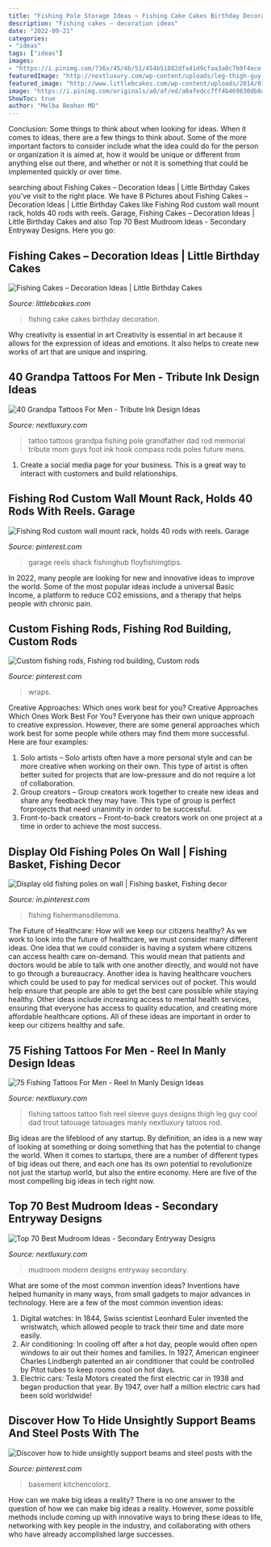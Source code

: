 ```yaml
---
title: "Fishing Pole Storage Ideas ~ Fishing Cake Cakes Birthday Decoration"
description: "Fishing cakes – decoration ideas"
date: "2022-09-21"
categories:
- "ideas"
tags: ["ideas"]
images:
- "https://i.pinimg.com/736x/45/4b/51/454b51882dfa41d9cfaa3a0c7b0f4ece.jpg"
featuredImage: "http://nextluxury.com/wp-content/uploads/leg-thigh-guy-with-tattoos-fish.jpg"
featured_image: "http://www.littlebcakes.com/wp-content/uploads/2014/01/Fishing-Cake.jpg"
image: "https://i.pinimg.com/originals/a0/af/ed/a0afedcc7ff4b469830db0a806a9f4ec.jpg"
ShowToc: true
author: "Melba Beahan MD"
---
```



Conclusion: Some things to think about when looking for ideas.
When it comes to ideas, there are a few things to think about. Some of the more important factors to consider include what the idea could do for the person or organization it is aimed at, how it would be unique or different from anything else out there, and whether or not it is something that could be implemented quickly or over time.

	

		
searching about Fishing Cakes – Decoration Ideas | Little Birthday Cakes you've visit to the right place. We have 8 Pictures about Fishing Cakes – Decoration Ideas | Little Birthday Cakes like Fishing Rod custom wall mount rack, holds 40 rods with reels. Garage, Fishing Cakes – Decoration Ideas | Little Birthday Cakes and also Top 70 Best Mudroom Ideas - Secondary Entryway Designs. Here you go:
		
    
## Fishing Cakes – Decoration Ideas | Little Birthday Cakes

<img loading=lazy src="http://www.littlebcakes.com/wp-content/uploads/2014/01/Fishing-Cake.jpg" onerror="this.onerror=null;this.src='https://tse2.mm.bing.net/th?id=OIP.1LlyXwOLDccUZEEigrtwfgHaIo&amp;pid=15.1';" alt="Fishing Cakes – Decoration Ideas | Little Birthday Cakes">

_Source: littlebcakes.com_

>fishing cake cakes birthday decoration. 

	

Why creativity is essential in art
Creativity is essential in art because it allows for the expression of ideas and emotions. It also helps to create new works of art that are unique and inspiring.

    
## 40 Grandpa Tattoos For Men - Tribute Ink Design Ideas

<img loading=lazy src="http://nextluxury.com/wp-content/uploads/fishing-pole-mens-memorial-grandpa-foot-tattoos.jpg" onerror="this.onerror=null;this.src='https://tse2.mm.bing.net/th?id=OIP.D1PSSoQzoG4lj_sEVC-rTAHaHO&amp;pid=15.1';" alt="40 Grandpa Tattoos For Men - Tribute Ink Design Ideas">

_Source: nextluxury.com_

>tattoo tattoos grandpa fishing pole grandfather dad rod memorial tribute mom guys foot ink hook compass rods poles future mens. 

	

1. Create a social media page for your business. This is a great way to interact with customers and build relationships.

    
## Fishing Rod Custom Wall Mount Rack, Holds 40 Rods With Reels. Garage

<img loading=lazy src="https://i.pinimg.com/736x/dd/3b/c0/dd3bc011a98b2880e888f1582571467c.jpg" onerror="this.onerror=null;this.src='https://tse3.mm.bing.net/th?id=OIP.cBRT8pN_O1bZhdIOkuNoQwHaJ3&amp;pid=15.1';" alt="Fishing Rod custom wall mount rack, holds 40 rods with reels. Garage">

_Source: pinterest.com_

>garage reels shack fishinghub floyfishimgtips. 

	

In 2022, many people are looking for new and innovative ideas to improve the world. Some of the most popular ideas include a universal Basic Income, a platform to reduce CO2 emissions, and a therapy that helps people with chronic pain.

    
## Custom Fishing Rods, Fishing Rod Building, Custom Rods

<img loading=lazy src="https://i.pinimg.com/736x/45/4b/51/454b51882dfa41d9cfaa3a0c7b0f4ece.jpg" onerror="this.onerror=null;this.src='https://tse1.mm.bing.net/th?id=OIP.oAtLOKPoSn41MtzweU7ZpwHaJ3&amp;pid=15.1';" alt="Custom fishing rods, Fishing rod building, Custom rods">

_Source: pinterest.com_

>wraps. 

	

Creative Approaches: Which ones work best for you?
Creative Approaches Which Ones Work Best For You?
Everyone has their own unique approach to creative expression. However, there are some general approaches which work best for some people while others may find them more successful. Here are four examples: 

1) Solo artists – Solo artists often have a more personal style and can be more creative when working on their own. This type of artist is often better suited for projects that are low-pressure and do not require a lot of collaboration. 
2) Group creators – Group creators work together to create new ideas and share any feedback they may have. This type of group is perfect forprojects that need unanimity in order to be successful. 
3) Front-to-back creators – Front-to-back creators work on one project at a time in order to achieve the most success.

    
## Display Old Fishing Poles On Wall | Fishing Basket, Fishing Decor

<img loading=lazy src="https://i.pinimg.com/736x/11/5e/af/115eafd348ea7b5b260c7300bb2bf3e5--fishing-pole-decor-fishing-shop.jpg" onerror="this.onerror=null;this.src='https://tse3.mm.bing.net/th?id=OIP.uH1XnKkJw-7G-HSNfTLfXwHaLp&amp;pid=15.1';" alt="Display old fishing poles on wall | Fishing basket, Fishing decor">

_Source: in.pinterest.com_

>fishing fishermansdilemma. 

	

The Future of Healthcare: How will we keep our citizens healthy?
As we work to look into the future of healthcare, we must consider many different ideas. One idea that we could consider is having a system where citizens can access health care on-demand. This would mean that patients and doctors would be able to talk with one another directly, and would not have to go through a bureaucracy. Another idea is having healthcare vouchers which could be used to pay for medical services out of pocket. This would help ensure that people are able to get the best care possible while staying healthy. Other ideas include increasing access to mental health services, ensuring that everyone has access to quality education, and creating more affordable healthcare options. All of these ideas are important in order to keep our citizens healthy and safe.

    
## 75 Fishing Tattoos For Men - Reel In Manly Design Ideas

<img loading=lazy src="http://nextluxury.com/wp-content/uploads/leg-thigh-guy-with-tattoos-fish.jpg" onerror="this.onerror=null;this.src='https://tse1.mm.bing.net/th?id=OIP.8jBdOqu1V_lKtGKYuaWfbgAAAA&amp;pid=15.1';" alt="75 Fishing Tattoos For Men - Reel In Manly Design Ideas">

_Source: nextluxury.com_

>fishing tattoos tattoo fish reel sleeve guys designs thigh leg guy cool dad trout tatouage tatouages manly nextluxury tatoos rod. 

	

Big ideas are the lifeblood of any startup. By definition, an idea is a new way of looking at something or doing something that has the potential to change the world. When it comes to startups, there are a number of different types of big ideas out there, and each one has its own potential to revolutionize not just the startup world, but also the entire economy. Here are five of the most compelling big ideas in tech right now.

    
## Top 70 Best Mudroom Ideas - Secondary Entryway Designs

<img loading=lazy src="http://nextluxury.com/wp-content/uploads/modern-mudroom-design.jpg" onerror="this.onerror=null;this.src='https://tse4.mm.bing.net/th?id=OIP.bA4CxYooFQy0MVQjPhl7JAAAAA&amp;pid=15.1';" alt="Top 70 Best Mudroom Ideas - Secondary Entryway Designs">

_Source: nextluxury.com_

>mudroom modern designs entryway secondary. 

	

What are some of the most common invention ideas?
Inventions have helped humanity in many ways, from small gadgets to major advances in technology. Here are a few of the most common invention ideas:
1. Digital watches: In 1844, Swiss scientist Leonhard Euler invented the wristwatch, which allowed people to track their time and date more easily.
2. Air conditioning: In cooling off after a hot day, people would often open windows to air out their homes and families. In 1927, American engineer Charles Lindbergh patented an air conditioner that could be controlled by Pitot tubes to keep rooms cool on hot days.
3. Electric cars: Tesla Motors created the first electric car in 1938 and began production that year. By 1947, over half a million electric cars had been sold worldwide!

    
## Discover How To Hide Unsightly Support Beams And Steel Posts With The

<img loading=lazy src="https://i.pinimg.com/originals/a0/af/ed/a0afedcc7ff4b469830db0a806a9f4ec.jpg" onerror="this.onerror=null;this.src='https://tse2.mm.bing.net/th?id=OIP.hDe-lKGR6yYt3WHpfq4rHgAAAA&amp;pid=15.1';" alt="Discover how to hide unsightly support beams and steel posts with the">

_Source: pinterest.com_

>basement kitchencolorz. 

	

How can we make big ideas a reality?
There is no one answer to the question of how we can make big ideas a reality. However, some possible methods include coming up with innovative ways to bring these ideas to life, networking with key people in the industry, and collaborating with others who have already accomplished large successes.

